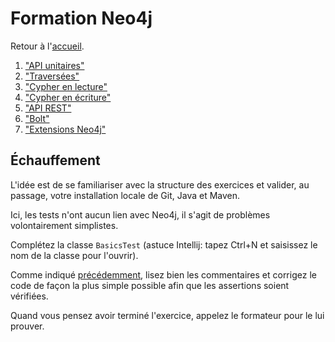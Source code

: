 ---
---
# Formation Neo4j

Retour à l'[accueil](..).

 1. ["API unitaires"](../core_api/)
 1. ["Traversées"](../traversal/)
 1. ["Cypher en lecture"](../cypher_reading/)
 1. ["Cypher en écriture"](../cypher_writing/)
 1. ["API REST"](../rest/)
 1. ["Bolt"](../bolt/)
 1. ["Extensions Neo4j"](../extensions/)

## Échauffement

L'idée est de se familiariser avec la structure des exercices et
valider, au passage, votre installation locale de Git, Java et Maven.

Ici, les tests n'ont aucun lien avec Neo4j, il s'agit de problèmes 
volontairement simplistes.

Complétez la classe `BasicsTest` 
(astuce Intellij: tapez Ctrl+N et saisissez le nom de la classe pour l'ouvrir).

Comme indiqué [précédemment](../), lisez bien les commentaires
et corrigez le code de façon la plus simple possible afin que les assertions soient vérifiées.

Quand vous pensez avoir terminé l'exercice, appelez le formateur pour le lui prouver.
